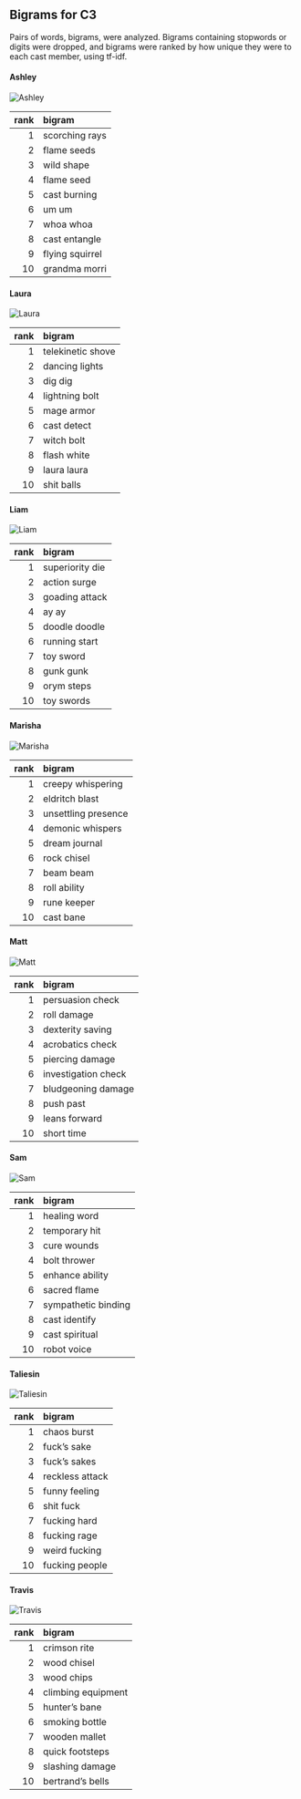 
## Bigrams for C3

Pairs of words, bigrams, were analyzed. Bigrams containing stopwords or
digits were dropped, and bigrams were ranked by how unique they were to
each cast member, using tf-idf.

#### Ashley

![Ashley](../plots/bigramClouds/C3/C3ASHLEY.png)

| rank | bigram          |
|-----:|:----------------|
|    1 | scorching rays  |
|    2 | flame seeds     |
|    3 | wild shape      |
|    4 | flame seed      |
|    5 | cast burning    |
|    6 | um um           |
|    7 | whoa whoa       |
|    8 | cast entangle   |
|    9 | flying squirrel |
|   10 | grandma morri   |

#### Laura

![Laura](../plots/bigramClouds/C3/C3LAURA.png)

| rank | bigram            |
|-----:|:------------------|
|    1 | telekinetic shove |
|    2 | dancing lights    |
|    3 | dig dig           |
|    4 | lightning bolt    |
|    5 | mage armor        |
|    6 | cast detect       |
|    7 | witch bolt        |
|    8 | flash white       |
|    9 | laura laura       |
|   10 | shit balls        |

#### Liam

![Liam](../plots/bigramClouds/C3/C3LIAM.png)

| rank | bigram          |
|-----:|:----------------|
|    1 | superiority die |
|    2 | action surge    |
|    3 | goading attack  |
|    4 | ay ay           |
|    5 | doodle doodle   |
|    6 | running start   |
|    7 | toy sword       |
|    8 | gunk gunk       |
|    9 | orym steps      |
|   10 | toy swords      |

#### Marisha

![Marisha](../plots/bigramClouds/C3/C3MARISHA.png)

| rank | bigram              |
|-----:|:--------------------|
|    1 | creepy whispering   |
|    2 | eldritch blast      |
|    3 | unsettling presence |
|    4 | demonic whispers    |
|    5 | dream journal       |
|    6 | rock chisel         |
|    7 | beam beam           |
|    8 | roll ability        |
|    9 | rune keeper         |
|   10 | cast bane           |

#### Matt

![Matt](../plots/bigramClouds/C3/C3MATT.png)

| rank | bigram              |
|-----:|:--------------------|
|    1 | persuasion check    |
|    2 | roll damage         |
|    3 | dexterity saving    |
|    4 | acrobatics check    |
|    5 | piercing damage     |
|    6 | investigation check |
|    7 | bludgeoning damage  |
|    8 | push past           |
|    9 | leans forward       |
|   10 | short time          |

#### Sam

![Sam](../plots/bigramClouds/C3/C3SAM.png)

| rank | bigram              |
|-----:|:--------------------|
|    1 | healing word        |
|    2 | temporary hit       |
|    3 | cure wounds         |
|    4 | bolt thrower        |
|    5 | enhance ability     |
|    6 | sacred flame        |
|    7 | sympathetic binding |
|    8 | cast identify       |
|    9 | cast spiritual      |
|   10 | robot voice         |

#### Taliesin

![Taliesin](../plots/bigramClouds/C3/C3TALIESIN.png)

| rank | bigram          |
|-----:|:----------------|
|    1 | chaos burst     |
|    2 | fuck’s sake     |
|    3 | fuck’s sakes    |
|    4 | reckless attack |
|    5 | funny feeling   |
|    6 | shit fuck       |
|    7 | fucking hard    |
|    8 | fucking rage    |
|    9 | weird fucking   |
|   10 | fucking people  |

#### Travis

![Travis](../plots/bigramClouds/C3/C3TRAVIS.png)

| rank | bigram             |
|-----:|:-------------------|
|    1 | crimson rite       |
|    2 | wood chisel        |
|    3 | wood chips         |
|    4 | climbing equipment |
|    5 | hunter’s bane      |
|    6 | smoking bottle     |
|    7 | wooden mallet      |
|    8 | quick footsteps    |
|    9 | slashing damage    |
|   10 | bertrand’s bells   |
